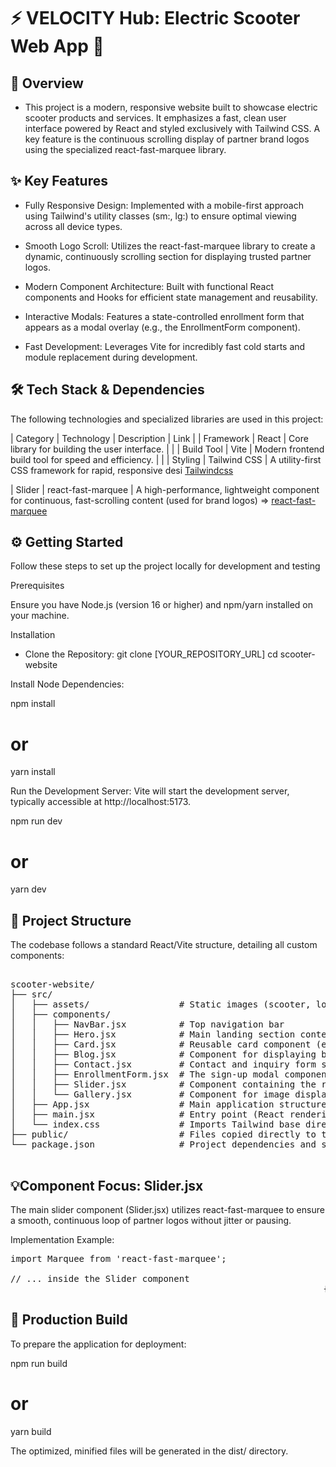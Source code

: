 
# ⚡️ VELOCITY Hub: Electric Scooter Web App 🛵


## 🚀 Overview

- This project is a modern, responsive website built to showcase electric scooter products and services. It emphasizes a fast, clean user interface powered by React and styled exclusively with Tailwind CSS. A key feature is the continuous scrolling display of partner brand logos using the specialized react-fast-marquee library.

## ✨ Key Features

- Fully Responsive Design: Implemented with a mobile-first approach using Tailwind's utility classes (sm:, lg:) to ensure optimal viewing across all device types.

-  Smooth Logo Scroll: Utilizes the react-fast-marquee library to create a dynamic, continuously scrolling section for displaying trusted partner logos.

- Modern Component Architecture: Built with functional React components and Hooks for efficient state management and reusability.

- Interactive Modals: Features a state-controlled enrollment form that appears as a modal overlay (e.g., the EnrollmentForm component).

- Fast Development: Leverages Vite for incredibly fast cold starts and module replacement during development.


## 🛠️ Tech Stack & Dependencies
The following technologies and specialized libraries are used in this project:

| Category | Technology | Description | Link |
| Framework | React | Core library for building the user interface. |  |
| Build Tool | Vite | Modern frontend build tool for speed and efficiency. |  |
| Styling | Tailwind CSS | A utility-first CSS framework for rapid, responsive  desi
 [Tailwindcss](https://tailwindcss.com)

 | Slider | react-fast-marquee | A high-performance, lightweight component for continuous, fast-scrolling content (used for brand logos) => [react-fast-marquee](https://www.npmjs.com/package/react-fast-marquee)

 ## ⚙️ Getting Started
 Follow these steps to set up the project locally for      development and testing

Prerequisites

Ensure you have Node.js (version 16 or higher) and npm/yarn installed on your machine.

Installation

-  Clone the Repository:
git clone [YOUR_REPOSITORY_URL]
cd scooter-website

Install Node Dependencies:

npm install
# or
yarn install


Run the Development Server:
Vite will start the development server, typically accessible at http://localhost:5173.

npm run dev
# or
yarn dev

## 📂 Project Structure
The codebase follows a standard React/Vite structure, detailing all custom components:

<pre>

scooter-website/
├── src/
│   ├── assets/                 # Static images (scooter, logos, icons)
│   ├── components/
│   │   ├── NavBar.jsx          # Top navigation bar
│   │   ├── Hero.jsx            # Main landing section content
│   │   ├── Card.jsx            # Reusable card component (e.g., for features)
│   │   ├── Blog.jsx            # Component for displaying blog or news articles
│   │   ├── Contact.jsx         # Contact and inquiry form section
│   │   ├── EnrollmentForm.jsx  # The sign-up modal component
│   │   ├── Slider.jsx          # Component containing the react-fast-marquee implementation
│   │   └── Gallery.jsx         # Component for image display
│   ├── App.jsx                 # Main application structure and state management
│   ├── main.jsx                # Entry point (React rendering)
│   └── index.css               # Imports Tailwind base directives
├── public/                     # Files copied directly to the build root
└── package.json                # Project dependencies and scripts

</pre>

## 💡Component Focus: Slider.jsx
The main slider component (Slider.jsx) utilizes react-fast-marquee to ensure a smooth, continuous loop of partner logos without jitter or pausing.

Implementation Example:

<pre>
import Marquee from 'react-fast-marquee';

// ... inside the Slider component
<Marquee speed={50} gradient={false}>
  {/* Map through your logos here */}
  {scooterLogos.map((logo) => (
    <img 
      key={logo.id} 
      src={logo.src} 
      alt={logo.alt} 
      className="h-12 w-auto mx-10 grayscale opacity-70 transition hover:opacity-100" 
    />
  ))}
</Marquee>
</pre>

## 🚢 Production Build
To prepare the application for deployment:

npm run build
# or
yarn build


The optimized, minified files will be generated in the dist/ directory.

